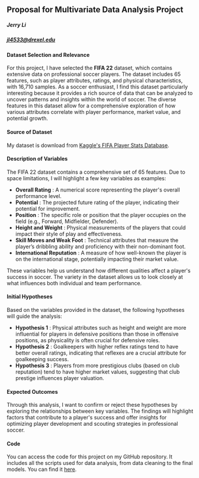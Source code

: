## Proposal for Multivariate Data Analysis Project

##### Jerry Li

##### jl4533@drexel.edu

#### Dataset Selection and Relevance

For this project, I have selected the **FIFA 22** dataset, which contains extensive data on professional soccer players. The dataset includes 65 features, such as player attributes, ratings, and physical characteristics, with 16,710 samples. As a soccer enthusiast, I find this dataset particularly interesting because it provides a rich source of data that can be analyzed to uncover patterns and insights within the world of soccer. The diverse features in this dataset allow for a comprehensive exploration of how various attributes correlate with player performance, market value, and potential growth.

#### Source of Dataset

My dataset is download from [Kaggle&#39;s FIFA Player Stats Database](https://www.kaggle.com/datasets/bryanb/fifa-player-stats-database?resource=download).

#### Description of Variables

The FIFA 22 dataset contains a comprehensive set of 65 features. Due to space limitations, I will highlight a few key variables as examples:

* **Overall Rating** : A numerical score representing the player's overall performance level.
* **Potential** : The projected future rating of the player, indicating their potential for improvement.
* **Position** : The specific role or position that the player occupies on the field (e.g., Forward, Midfielder, Defender).
* **Height and Weight** : Physical measurements of the players that could impact their style of play and effectiveness.
* **Skill Moves and Weak Foot** : Technical attributes that measure the player’s dribbling ability and proficiency with their non-dominant foot.
* **International Reputation** : A measure of how well-known the player is on the international stage, potentially impacting their market value.

These variables help us understand how different qualities affect a player's success in soccer. The variety in the dataset allows us to look closely at what influences both individual and team performance.

#### Initial Hypotheses

Based on the variables provided in the dataset, the following hypotheses will guide the analysis:

- **Hypothesis 1** : Physical attributes such as height and weight are more influential for players in defensive positions than those in offensive positions, as physicality is often crucial for defensive roles.
- **Hypothesis 2** : Goalkeepers with higher reflex ratings tend to have better overall ratings, indicating that reflexes are a crucial attribute for goalkeeping success.
- **Hypothesis 3** : Players from more prestigious clubs (based on club reputation) tend to have higher market values, suggesting that club prestige influences player valuation.

#### Expected Outcomes

Through this analysis, I want to confirm or reject these hypotheses by exploring the relationships between key variables. The findings will highlight factors that contribute to a player's success and offer insights for optimizing player development and scouting strategies in professional soccer.

#### Code
You can access the code for this project on my GitHub repository. It includes all the scripts used for data analysis, from data cleaning to the final models. You can find it [here](https://github.com/JerryLi4533/INFO432_Final_Project.git).

